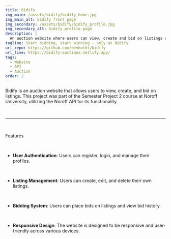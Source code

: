 ```yaml
---
title: Bidify
img_main: /assets/bidify/bidify_home.jpg
img_main_alt: bidify front page
img_secondary: /assets/bidify/bidify_profile.jpg
img_secondary_alt: bidify profile page
description: |
  An auction website where users can view, create and bid on listings using an API to fetch and recieve data.
tagline: Start bidding, start winning - only at Bidify
url_repo: https://github.com/devholdt/bidify
url_live: https://bidify-auctions.netlify.app/
tags:
  - Website
  - API
  - Auction
order: 2
---
```


<p class="text-2xl">
  Bidify is an auction website that allows users to view, create, and bid on listings. This project was part of the Semester Project 2 course at Noroff University, utilizing the Noroff API for its functionality.
</p>

&nbsp;

---

&nbsp;

<p class="text-lg font-bold">
  Features
</p>

&nbsp;

- **User Authentication**: Users can register, login, and manage their profiles.

&nbsp;

- **Listing Management**: Users can create, edit, and delete their own listings.

&nbsp;

- **Bidding System**: Users can place bids on listings and view bid history.

&nbsp;

- **Responsive Design**: The website is designed to be responsive and user-friendly across various devices.
